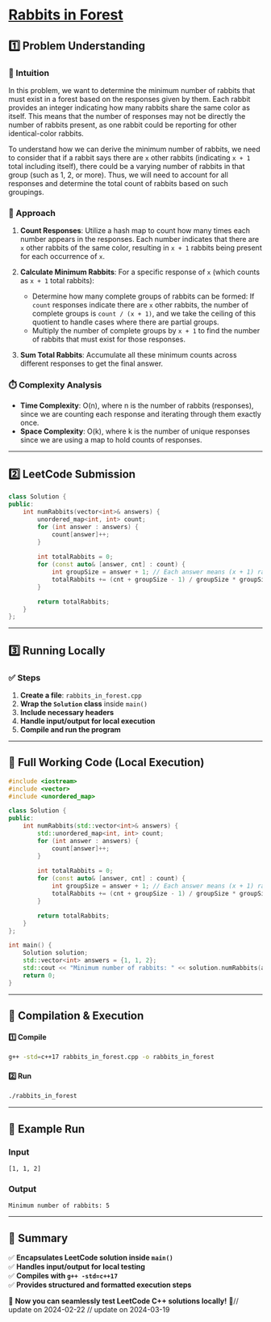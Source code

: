 # **[Rabbits in Forest](https://leetcode.com/problems/rabbits-in-forest/description/)**  

## **1️⃣ Problem Understanding**  
### **📌 Intuition**  
In this problem, we want to determine the minimum number of rabbits that must exist in a forest based on the responses given by them. Each rabbit provides an integer indicating how many rabbits share the same color as itself. This means that the number of responses may not be directly the number of rabbits present, as one rabbit could be reporting for other identical-color rabbits. 

To understand how we can derive the minimum number of rabbits, we need to consider that if a rabbit says there are `x` other rabbits (indicating `x + 1` total including itself), there could be a varying number of rabbits in that group (such as 1, 2, or more). Thus, we will need to account for all responses and determine the total count of rabbits based on such groupings.

### **🚀 Approach**  
1. **Count Responses**: Utilize a hash map to count how many times each number appears in the responses. Each number indicates that there are `x` other rabbits of the same color, resulting in `x + 1` rabbits being present for each occurrence of `x`.

2. **Calculate Minimum Rabbits**: For a specific response of `x` (which counts as `x + 1` total rabbits):
   - Determine how many complete groups of rabbits can be formed: If `count` responses indicate there are `x` other rabbits, the number of complete groups is `count / (x + 1)`, and we take the ceiling of this quotient to handle cases where there are partial groups.
   - Multiply the number of complete groups by `x + 1` to find the number of rabbits that must exist for those responses.

3. **Sum Total Rabbits**: Accumulate all these minimum counts across different responses to get the final answer.

### **⏱️ Complexity Analysis**  
- **Time Complexity**: O(n), where n is the number of rabbits (responses), since we are counting each response and iterating through them exactly once.
- **Space Complexity**: O(k), where k is the number of unique responses since we are using a map to hold counts of responses.

---  

## **2️⃣ LeetCode Submission**  
```cpp
class Solution {
public:
    int numRabbits(vector<int>& answers) {
        unordered_map<int, int> count;
        for (int answer : answers) {
            count[answer]++;
        }
        
        int totalRabbits = 0;
        for (const auto& [answer, cnt] : count) {
            int groupSize = answer + 1; // Each answer means (x + 1) rabbits
            totalRabbits += (cnt + groupSize - 1) / groupSize * groupSize; // Ceiling division
        }

        return totalRabbits;
    }
};
```  

---  

## **3️⃣ Running Locally**  
### **✅ Steps**  
1. **Create a file**: `rabbits_in_forest.cpp`  
2. **Wrap the `Solution` class** inside `main()`  
3. **Include necessary headers**  
4. **Handle input/output for local execution**  
5. **Compile and run the program**  

---  

## **📝 Full Working Code (Local Execution)**  
```cpp
#include <iostream>
#include <vector>
#include <unordered_map>

class Solution {
public:
    int numRabbits(std::vector<int>& answers) {
        std::unordered_map<int, int> count;
        for (int answer : answers) {
            count[answer]++;
        }
        
        int totalRabbits = 0;
        for (const auto& [answer, cnt] : count) {
            int groupSize = answer + 1; // Each answer means (x + 1) rabbits
            totalRabbits += (cnt + groupSize - 1) / groupSize * groupSize; // Ceiling division
        }

        return totalRabbits;
    }
};

int main() {
    Solution solution;
    std::vector<int> answers = {1, 1, 2};
    std::cout << "Minimum number of rabbits: " << solution.numRabbits(answers) << std::endl; // Expected output: 5
    return 0;
}
```  

---  

## **🔧 Compilation & Execution**  
#### **1️⃣ Compile**  
```bash
g++ -std=c++17 rabbits_in_forest.cpp -o rabbits_in_forest
```  

#### **2️⃣ Run**  
```bash
./rabbits_in_forest
```  

---  

## **🎯 Example Run**  
### **Input**  
```
[1, 1, 2]
```  
### **Output**  
```
Minimum number of rabbits: 5
```  

---  

## **📌 Summary**  
✅ **Encapsulates LeetCode solution inside `main()`**  
✅ **Handles input/output for local testing**  
✅ **Compiles with `g++ -std=c++17`**  
✅ **Provides structured and formatted execution steps**  

🚀 **Now you can seamlessly test LeetCode C++ solutions locally!** 🚀// update on 2024-02-22
// update on 2024-03-19

